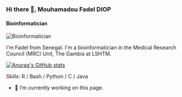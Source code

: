 ### Hi there 👋, Mouhamadou Fadel DIOP
#### Bioinformatician

![Bioinformatician](https://arturssmirnovs.github.io/github-profile-readme-generator/images/banner.png)

I'm Fadel from Senegal. I'm a bioinformatician in the Medical Research Council (MRC) Unit, The Gambia at LSHTM.

[![Anurag's GitHub stats](https://github-readme-stats.vercel.app/api?username=mfdiop)](https://github.com/anuraghazra/github-readme-stats)

Skills: R / Bash / Python / C / Java

- 🔭 I’m currently working on this page. 




